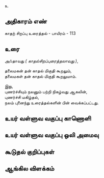 உ


## அதிகாரம் எண்

காதற் சிறப்பு உரைத்தல் - பாயிரம் - 113	
## உரை

அஃதாவது _( காதல்சிறப்புரைத்தலாவது )_,  

தலைமகன் தன் காதல் மிகுதி கூறலும்,  
தலைமகள் தன் காதல் மிகுதி கூறலுமாம்.  

இது,  
புணர்ச்சியும் நலனும் பற்றி நிகழ்வது ஆகலின்,  
புணர்ச்சி மகிழ்தல்,  
நலம் புனைந்து உரைத்தல்களின் பின் வைக்கப்பட்டது.

## உயர் வள்ளுவ வகுப்பு காணொளி


## உயர் வள்ளுவ வகுப்பு ஒலி அமைவு 


## கூடுதல் குறிப்புகள்


## ஆங்கில விளக்கம்


